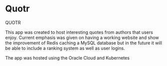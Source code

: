 # Quotr
QUOTR

This app was created to host interesting quotes from authors that users enjoy. Current emphasis was given on having a working website and show the improvement of Redis caching a MySQL database but in the future it will be able to include a ranking system as well as user logins.


The app was hosted using the Oracle Cloud and Kubernetes

